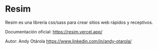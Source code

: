 # Resim

Resim  es una librería css/sass para  crear sitios web rápidos y receptivos.

Documentación oficial: https://resim.vercel.app/

Autor: Andy Otárola https://www.linkedin.com/in/andy-otarola/
